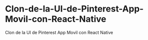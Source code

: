 # Clon-de-la-UI-de-Pinterest-App-Movil-con-React-Native
Clon de la UI de Pinterest App Movil con React Native
